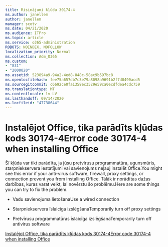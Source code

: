 ```yaml
---
title: Risinājumi kļūdu 30174-4
ms.author: janellem
author: janellem
manager: scotv
ms.date: 04/21/2020
ms.audience: ITPro
ms.topic: article
ms.service: o365-administration
ROBOTS: NOINDEX, NOFOLLOW
localization_priority: Normal
ms.collection: Adm_O365
ms.custom:
- "831"
- "2000020"
ms.assetid: 523894a9-94a2-4ed8-848c-58ac9b597bc8
ms.openlocfilehash: fee75a657db7c3e79a8098a9691b2f7d0490acd5
ms.sourcegitcommit: c6692ce0fa1358ec3529e59ca0ecdfdea4cdc759
ms.translationtype: MT
ms.contentlocale: lv-LV
ms.lasthandoff: 09/14/2020
ms.locfileid: "47738644"
---
```

# <a name="error-code-30174-4-when-installing-office"></a><span data-ttu-id="891e9-102">Instalējot Office, tika parādīts kļūdas kods 30174-4</span><span class="sxs-lookup"><span data-stu-id="891e9-102">Error code 30174-4 when installing Office</span></span>

<span data-ttu-id="891e9-103">Šī kļūda var tikt parādīta, ja jūsu pretvīrusu programmatūra, ugunsmūris, starpniekservera iestatījumi vai savienojums neļauj instalēt Office.</span><span class="sxs-lookup"><span data-stu-id="891e9-103">You might see this error if your anti-virus software, firewall, proxy settings, or connection prevent you from installing Office.</span></span> <span data-ttu-id="891e9-104">Tālāk ir norādītas dažas darbības, kuras varat veikt, lai novērstu šo problēmu.</span><span class="sxs-lookup"><span data-stu-id="891e9-104">Here are some things you can try to fix the problem.</span></span>
  
- <span data-ttu-id="891e9-105">Vadu savienojuma lietošana</span><span class="sxs-lookup"><span data-stu-id="891e9-105">Use a wired connection</span></span>

- <span data-ttu-id="891e9-106">Starpniekservera īslaicīga izslēgšana</span><span class="sxs-lookup"><span data-stu-id="891e9-106">Temporarily turn off proxy settings</span></span>

- <span data-ttu-id="891e9-107">Pretvīrusu programmatūras īslaicīga izslēgšana</span><span class="sxs-lookup"><span data-stu-id="891e9-107">Temporarily turn off antivirus software</span></span>

[<span data-ttu-id="891e9-108">Instalējot Office, tika parādīts kļūdas kods 30174-4</span><span class="sxs-lookup"><span data-stu-id="891e9-108">Error code 30174-4 when installing Office</span></span>](https://support.office.com/article/5d5551db-266f-47b3-93fc-d51c2e8f4c0b?wt.mc_id=Alchemy_ClientDIA)
  